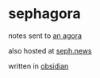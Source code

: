 # sephagora
notes sent to [an agora](anagora.org)

also hosted at [seph.news](seph.news)

written in [obsidian](https://obsidian.md)
